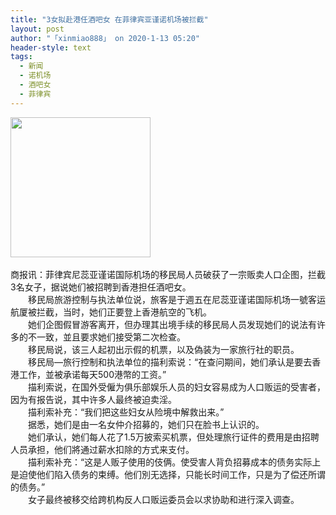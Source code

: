 ```yaml
---
title: "3女拟赴港任酒吧女 在菲律宾亚谨诺机场被拦截"
layout: post
author: "「xinmiao888」 on 2020-1-13 05:20"
header-style: text
tags:
  - 新闻
  - 诺机场
  - 酒吧女
  - 菲律宾
---
```


<head></head>
<body>
 <ignore_js_op> 
  <img aid="1326674" src="https://bbs.boniu123.cc/data/attachment/forum/202001/12/191158d13n3gn1g3daj9g3.png" zoomfile="data/attachment/forum/202001/12/191158d13n3gn1g3daj9g3.png" file="data/attachment/forum/202001/12/191158d13n3gn1g3daj9g3.png" width="224" inpost="1"> 
  <div class="tip tip_4 aimg_tip" id="aimg_1326674_menu" style="position: absolute; display: none" disautofocus="true"> 
   <div class="xs0"> 
    <p><strong>852143.png</strong> <em class="xg1">(112.17 KB, 下载次数: 0)</em></p> 
    <p> <a href="forum.php?mod=attachment&amp;aid=MTMyNjY3NHw0NjExODBjMnwxNTc4ODcwMzIzfDB8NTUwNDcz&amp;nothumb=yes" target="_blank">下载附件</a> &nbsp;<a href="javascript:;" onclick="showWindow(this.id, this.getAttribute('url'), 'get', 0);" id="savephoto_1326674" url="home.php?mod=spacecp&amp;ac=album&amp;op=saveforumphoto&amp;aid=1326674&amp;handlekey=savephoto_1326674">保存到相册</a> </p> 
    <p class="xg1 y"><span title="2020-1-12 19:11">昨天&nbsp;19:11</span> 上传</p> 
   </div> 
   <div class="tip_horn"></div> 
  </div> 
 </ignore_js_op> 
 <br> 
 <br> 商报讯：菲律宾尼蕊亚谨诺国际机场的移民局人员破获了一宗贩卖人口企图，拦截3名女子，据说她们被招聘到香港担任酒吧女。
 <br> 　　移民局旅游控制与执法单位说，旅客是于週五在尼蕊亚谨诺国际机场一號客运航厦被拦截，当时，她们正要登上香港航空的飞机。
 <br> 　　她们企图假冒游客离开，但办理其出境手续的移民局人员发现她们的说法有许多的不一致，並且要求她们接受第二次检查。
 <br> 　　移民局说，该三人起初出示假的机票，以及偽装为一家旅行社的职员。
 <br> 　　移民局—旅行控制和执法单位的描利索说：“在查问期间，她们承认是要去香港工作，並被承诺每天500港幣的工资。”
 <br> 　　描利索说，在国外受僱为俱乐部娱乐人员的妇女容易成为人口贩运的受害者，因为有报告说，其中许多人最终被迫卖淫。
 <br> 　　描利索补充：“我们把这些妇女从险境中解救出来。”
 <br> 　　据悉，她们是由一名女仲介招募的，她们只在脸书上认识的。
 <br> 　　她们承认，她们每人花了1.5万披索买机票，但处理旅行证件的费用是由招聘人员承担，他们將通过薪水扣除的方式来支付。
 <br> 　　描利索补充：“这是人贩子使用的伎俩。使受害人背负招募成本的债务实际上是迫使他们陷入债务的束缚。他们別无选择，只能长时间工作，只是为了偿还所谓的债务。”
 <br> 　　女子最终被移交给跨机构反人口贩运委员会以求协助和进行深入调查。
 <br> 
 <br>
</body>


